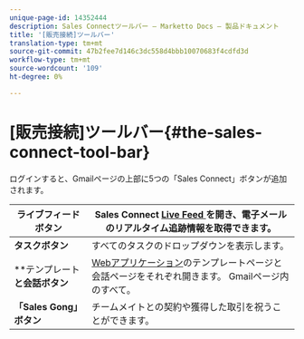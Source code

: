 ```yaml
---
unique-page-id: 14352444
description: Sales Connectツールバー — Marketto Docs — 製品ドキュメント
title: '[販売接続]ツールバー'
translation-type: tm+mt
source-git-commit: 47b2fee7d146c3dc558d4bbb10070683f4cdfd3d
workflow-type: tm+mt
source-wordcount: '109'
ht-degree: 0%

---
```



# [販売接続]ツールバー{#the-sales-connect-tool-bar}

ログインすると、Gmailページの上部に5つの「Sales Connect」ボタンが追加されます。

| **ライブフィードボタン** | Sales Connect [Live Feed ](http://toutapp.com/next#live)を開き、電子メールのリアルタイム追跡情報を取得できます。 |
|---|---|
| **タスクボタン** | すべてのタスクのドロップダウンを表示します。 |
| **テンプレート&#x200B;**と会話ボタン** | [Webアプリケーション](http://toutapp.com/login)のテンプレートページと会話ページをそれぞれ開きます。 Gmailページ内のすべて。 |
| **「Sales Gong」ボタン** | チームメイトとの契約や獲得した取引を祝うことができます。 |

